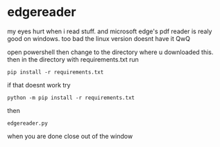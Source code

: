 # edgereader
my eyes hurt when i read stuff. and microsoft edge's pdf reader is realy good on windows. too bad the linux version doesnt have it QwQ

open powershell
then change to the directory where u downloaded this.
then in the directory 
with requirements.txt run
```
pip install -r requirements.txt
```
if that doesnt work try
```
python -m pip install -r requirements.txt
```
then 
```
edgereader.py
```
when you are done close out of the window
